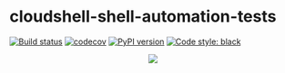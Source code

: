 # cloudshell-shell-automation-tests

[![Build status](https://github.com/QualiSystems/cloudshell-shell-automation-tests/workflows/CI/badge.svg?branch=master)](https://github.com/QualiSystems/cloudshell-shell-automation-tests/actions?query=branch%3Amaster)
[![codecov](https://codecov.io/gh/QualiSystems/cloudshell-shell-automation-tests/branch/dev/graph/badge.svg)](https://codecov.io/gh/QualiSystems/cloudshell-shell-automation-tests)
[![PyPI version](https://badge.fury.io/py/cloudshell-shell-automation-tests.svg)](https://badge.fury.io/py/cloudshell-shell-automation-tests)
[![Code style: black](https://img.shields.io/badge/code%20style-black-000000.svg)](https://github.com/python/black)

<p align="center">
<img src="https://github.com/QualiSystems/devguide_source/raw/master/logo.png"></img>
</p>
